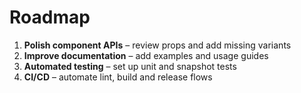 # Roadmap

1. **Polish component APIs** – review props and add missing variants
2. **Improve documentation** – add examples and usage guides
3. **Automated testing** – set up unit and snapshot tests
4. **CI/CD** – automate lint, build and release flows

